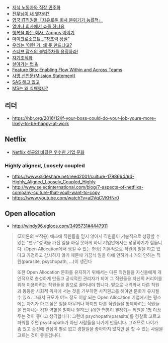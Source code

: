 - [지식 노동자와 직장 민주화](http://ageoftransformation.blogspot.kr/2016/02/blog-post_99.html)
- [전무님이 내 옆자리?](http://minjang.egloos.com/1953349 "http://minjang.egloos.com/1953349")
- [영국 IT직원들「자유로운 회사 분위기가 능률적」](http://www.zdnet.co.kr/news/enterprise/etc/0%2C39031164%2C39164254%2C00.htm)
- [얼마나 회사에서 쇼를 하나요](http://okjsp.tistory.com/1165643593 "http://okjsp.tistory.com/1165643593")
- [행복을 파는 회사, Zappos 이야기](http://health20.kr/1214 "http://health20.kr/1214")
- [마이크로소프트..."창조력 상실"](http://x86osx.com/bbs/view.php?id=freeboard&no=25590 "http://x86osx.com/bbs/view.php?id=freeboard&no=25590")
- [우리는 '이런 거' 왜 못 만드냐고?](http://media.daum.net/digital/view.html?cateid=1046&newsid=20100501182507010&p=ohmynews "http://media.daum.net/digital/view.html?cateid=1046&newsid=20100501182507010&p=ohmynews")
- [스티브 잡스의 불법주차를 응징하라!](http://www.ohmynews.com/NWS_Web/View/at_pg.aspx?CNTN_CD=A0001383610 "http://www.ohmynews.com/NWS_Web/View/at_pg.aspx?CNTN_CD=A0001383610")
- [자기조직화](http://yunsunghan.tistory.com/427 "http://yunsunghan.tistory.com/427")
- [살아가는 법 &](http://yunsunghan.tistory.com/425 "http://yunsunghan.tistory.com/425")
- [Feature Bits: Enabling Flow Within and Across Teams](http://www.infoq.com/presentations/Feature-Bits "http://www.infoq.com/presentations/Feature-Bits")
- [사명 선언문(Mission Statement)](http://cimio.net/648 "http://cimio.net/648")
- [SAS 해고 없고](http://news.hankyung.com/201101/2011012124621.html?ch=news "http://news.hankyung.com/201101/2011012124621.html?ch=news")
- [MS는 왜 실패했나?](http://www.appleforum.com/mac-column/61455-%EB%A7%88%EC%9D%B4%ED%81%AC%EB%A1%9C%EC%86%8C%ED%94%84%ED%8A%B8%EB%8A%94-%EC%96%B4%EB%96%BB%EA%B2%8C-%EC%8B%A4%ED%8C%A8%ED%95%98%EC%98%80%EB%82%98.html)

## 리더
- https://hbr.org/2016/12/if-your-boss-could-do-your-job-youre-more-likely-to-be-happy-at-work


## Netflix
- [Netflix 성공의 비결은 우수한 기업 문화](http://sungmooncho.com/2010/06/05/netflix/ "http://sungmooncho.com/2010/06/05/netflix/")

### Highly aligned, Loosely coupled
- https://www.slideshare.net/reed2001/culture-1798664/94-Highly_Aligned_Loosely_Coupled_Highly
- http://www.selectinternational.com/blog/7-aspects-of-netflixs-company-culture-that-youll-want-to-copy
- https://www.youtube.com/watch?v=aDVqCVKHNr0

## Open allocation
- http://windy96.egloos.com/3495731#4447911

> (Z이론의 부작용) 애초에 직원들을 믿지 않아서 직원들이 기술직으로 성장할 수 있는 "연구"성격을 가진 일을 하질 못하게 하니 기업안에서는 성장하기가 힘듭니다.
(Open Allocation에서 생길 수 있는 현상) 기본적으로 직원이 일을 하고 있다고 가정하고 감시하지 않기 때문에 가끔식 일을 아예 안하거나 거의 안하는 직원(parasite, psychopath, ...)이 생긴다

> 또한 Open Allocation 문화를 유지하기 위해서는 다른 직원들을 자신들에게 개인적으로 충성하게 만들고 공식적인 관리자가 되어 그 직원들을 자신의 커리어를 위해 이용하려는 직원들을 밑으로 끌어내야 합니다. 밑으로 내려와서 다른 직원과 동등한 사회적 위치에 서는 것을 거부하면 사직권고를 해야만 문화가 유지될 수 있죠. 그래서 규모가 어느 정도 이상 되는 Open Allocation 기업에서는 평소에는 자기가 하고 싶은 일을 아무거나 하지만 다른 직원들을 통제하려는 직원들을 잡아내는 경찰 역할을 얼마나 잘하느냐에만 연봉이 결정되는 직원을 1명 이상 두는 것이 좋다고 생각합니다. 그런데 psychopath(parasite)를 경찰로 고르고 파워를 주면 psychopath가 아닌 사람들을 나가게 만듭니다. 그러므로 나이가 좀 있고 승진에 관심이 별로 없고 경찰일을 좋아하지 않지만 잘 할 수 있는 사람을 고르는 것이 좋을겁니다.
